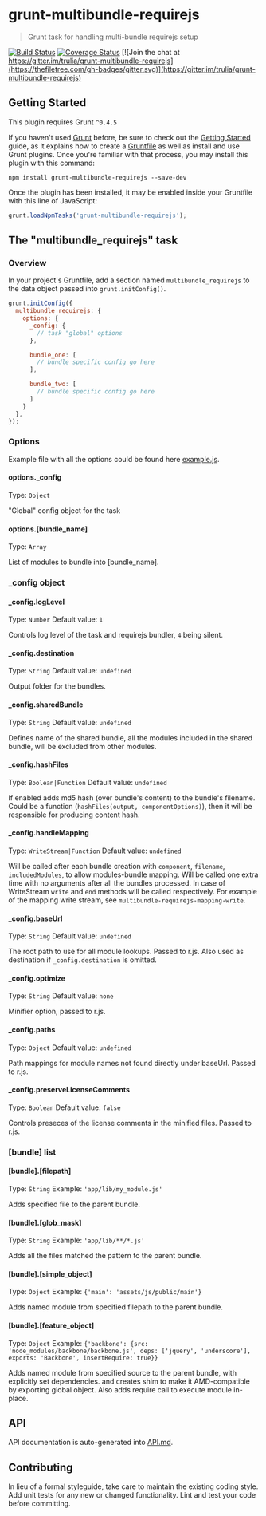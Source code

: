 # grunt-multibundle-requirejs

> Grunt task for handling multi-bundle requirejs setup

[![Build Status](https://img.shields.io/travis/trulia/grunt-multibundle-requirejs.svg)](https://travis-ci.org/trulia/grunt-multibundle-requirejs)
[![Coverage Status](https://img.shields.io/coveralls/trulia/grunt-multibundle-requirejs.svg)](https://coveralls.io/github/trulia/grunt-multibundle-requirejs?branch=master)
[![Join the chat at https://gitter.im/trulia/grunt-multibundle-requirejs](https://thefiletree.com/gh-badges/gitter.svg)](https://gitter.im/trulia/grunt-multibundle-requirejs)

## Getting Started
This plugin requires Grunt `^0.4.5`

If you haven't used [Grunt](http://gruntjs.com/) before, be sure to check out the [Getting Started](http://gruntjs.com/getting-started) guide, as it explains how to create a [Gruntfile](http://gruntjs.com/sample-gruntfile) as well as install and use Grunt plugins. Once you're familiar with that process, you may install this plugin with this command:

```shell
npm install grunt-multibundle-requirejs --save-dev
```

Once the plugin has been installed, it may be enabled inside your Gruntfile with this line of JavaScript:

```js
grunt.loadNpmTasks('grunt-multibundle-requirejs');
```

## The "multibundle_requirejs" task

### Overview
In your project's Gruntfile, add a section named `multibundle_requirejs` to the data object passed into `grunt.initConfig()`.

```js
grunt.initConfig({
  multibundle_requirejs: {
    options: {
      _config: {
        // task "global" options
      },

      bundle_one: [
        // bundle specific config go here
      ],

      bundle_two: [
        // bundle specific config go here
      ]
    }
  },
});
```

### Options

Example file with all the options could be found here [example.js](example.js).

#### options._config
Type: `Object`

"Global" config object for the task

#### options.[bundle_name]
Type: `Array`

List of modules to bundle into [bundle_name].

### _config object

#### _config.logLevel
Type: `Number`
Default value: `1`

Controls log level of the task and requirejs bundler, `4` being silent.

#### _config.destination
Type: `String`
Default value: `undefined`

Output folder for the bundles.

#### _config.sharedBundle
Type: `String`
Default value: `undefined`

Defines name of the shared bundle, all the modules included in the shared bundle,
will be excluded from other modules.

#### _config.hashFiles
Type: `Boolean|Function`
Default value: `undefined`

If enabled adds md5 hash (over bundle's content) to the bundle's filename.
Could be a function (`hashFiles(output, componentOptions)`), then it will be responsible for producing content hash.

#### _config.handleMapping
Type: `WriteStream|Function`
Default value: `undefined`

Will be called after each bundle creation with `component`, `filename`, `includedModules`,
to allow modules-bundle mapping. Will be called one extra time with no arguments
after all the bundles processed. In case of WriteStream `write` and `end` methods will be called respectively. For example of the mapping write stream, see `multibundle-requirejs-mapping-write`.

#### _config.baseUrl
Type: `String`
Default value: `undefined`

The root path to use for all module lookups. Passed to r.js. Also used as destination if `_config.destination` is omitted.

#### _config.optimize
Type: `String`
Default value: `none`

Minifier option, passed to r.js.

#### _config.paths
Type: `Object`
Default value: `undefined`

Path mappings for module names not found directly under baseUrl. Passed to r.js.

#### _config.preserveLicenseComments
Type: `Boolean`
Default value: `false`

Controls preseces of the license comments in the minified files. Passed to r.js.

### [bundle] list

#### [bundle].[filepath]
Type: `String`
Example: `'app/lib/my_module.js'`

Adds specified file to the parent bundle.

#### [bundle].[glob_mask]
Type: `String`
Example: `'app/lib/**/*.js'`

Adds all the files matched the pattern to the parent bundle.

#### [bundle].[simple_object]
Type: `Object`
Example: `{'main': 'assets/js/public/main'}`

Adds named module from specified filepath to the parent bundle.

#### [bundle].[feature_object]
Type: `Object`
Example: `{'backbone': {src: 'node_modules/backbone/backbone.js', deps: ['jquery', 'underscore'], exports: 'Backbone', insertRequire: true}}`

Adds named module from specified source to the parent bundle, with explicitly set dependencies.
and creates shim to make it AMD-compatible by exporting global object. Also adds require call to execute module in-place.

## API

API documentation is auto-generated into [API.md](API.md).

## Contributing
In lieu of a formal styleguide, take care to maintain the existing coding style. Add unit tests for any new or changed functionality. Lint and test your code before committing.
